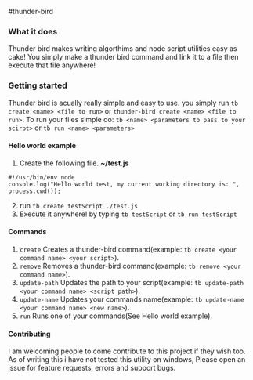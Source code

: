 #thunder-bird
### What it does
Thunder bird makes writing algorthims and node script utilities easy as cake!
You simply make a thunder bird command and link it to a file then execute that file anywhere!

### Getting started
Thunder bird is acually really simple and easy to use. 
you simply run `tb create <name> <file to run>` or `thunder-bird create <name> <file to run>`. 
To run your files simple do: `tb <name> <parameters to pass to your scirpt>` or `tb run <name> <parameters>`
#### Hello world example
1. Create the following file.
**~/test.js**
````
#!/usr/bin/env node
console.log("Hello world test, my current working directory is: ", process.cwd());
````
2. run `tb create testScript ./test.js`
3. Execute it anywhere! by typing `tb testScript` or `tb run testScript`

#### Commands
1. `create` Creates a thunder-bird command(example: `tb create <your command name> <your script>`).
2. `remove` Removes a thunder-bird command(example: `tb remove <your command name>`).
3. `update-path` Updates the path to your script(example: `tb update-path <your command name> <script path>`).
4. `update-name` Updates your commands name(example: `tb update-name <your command name> <new name>`).
5. `run` Runs one of your commands(See Hello world example).

#### Contributing
I am welcoming people to come contribute to this project if they wish too. As of writing this i have not tested this utility on windows, Please open an issue for feature requests, errors and support bugs.